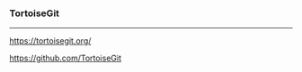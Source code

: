 ### TortoiseGit
---
https://tortoisegit.org/

https://github.com/TortoiseGit


```
```

```
```

```
```
